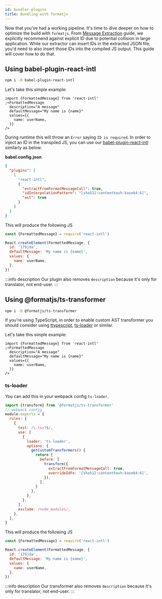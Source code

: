 ```yaml
---
id: bundler-plugins
title: Bundling with formatjs
---
```


Now that you've had a working pipeline. It's time to dive deeper on how to optimize the build with `formatjs`. From [Message Extraction](../getting-started/message-extraction.md) guide, we explicitly recommend against explicit ID due to potential collision in large application. While our extractor can insert IDs in the extracted JSON file, you'd need to also insert those IDs into the compiled JS output. This guide will cover how to do that.

## Using babel-plugin-react-intl

```sh
npm i -D babel-plugin-react-intl
```

Let's take this simple example:

```tsx
import {FormattedMessage} from 'react-intl'
;<FormattedMessage
  description="A message"
  defaultMessage="My name is {name}"
  values={{
    name: userName,
  }}
/>
```

During runtime this will throw an `Error` saying `ID is required`. In order to inject an ID in the transpiled JS, you can use our [babel-plugin-react-intl](../tooling/babel-plugin.md) similarly as below:

**babel.config.json**

```json
{
  "plugins": [
    [
      "react-intl",
      {
        "extractFromFormatMessageCall": true,
        "idInterpolationPattern": "[sha512:contenthash:base64:6]",
        "ast": true
      }
    ]
  ]
}
```

This will produce the following JS

```js
const {FormattedMessage} = require('react-intl')

React.createElement(FormattedMessage, {
  id: '179jda',
  defaultMessage: 'My name is {name}',
  values: {
    name: userName,
  },
})
```

:::info description Our plugin also removes `description` because it's only for translator, not end-user. :::

## Using @formatjs/ts-transformer

```sh
npm i -D @formatjs/ts-transformer
```

If you're using TypeScript, in order to enable custom AST transformer you should consider using [ttypescript](https://github.com/cevek/ttypescript), [ts-loader](https://github.com/TypeStrong/ts-loader) or similar.

Let's take this simple example:

```tsx
import {FormattedMessage} from 'react-intl'
;<FormattedMessage
  description="A message"
  defaultMessage="My name is {name}"
  values={{
    name: userName,
  }}
/>
```

### ts-loader

You can add this in your webpack config `ts-loader`.

```js
import {transform} from '@formatjs/ts-transformer'
// webpack config
module.exports = {
  rules: [
    {
      test: /\.tsx?$/,
      use: [
        {
          loader: 'ts-loader',
          options: {
            getCustomTransformers() {
              return {
                before: [
                  transform({
                    extractFromFormatMessageCall: true,
                    overrideIdFn: '[sha512:contenthash:base64:6]',
                  }),
                ],
              }
            },
          },
        },
      ],
      exclude: /node_modules/,
    },
  ],
}
```

This will produce the following JS

```js
const {FormattedMessage} = require('react-intl')

React.createElement(FormattedMessage, {
  id: '179jda',
  defaultMessage: 'My name is {name}',
  values: {
    name: userName,
  },
})
```

:::info description Our transformer also removes `description` because it's only for translator, not end-user. :::
